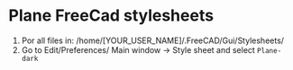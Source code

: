 # Plane FreeCad stylesheets


1. Por all files in: /home/[YOUR_USER_NAME]/.FreeCAD/Gui/Stylesheets/
2. Go to Edit/Preferences/ Main window -> Style sheet  and select `Plane-dark`